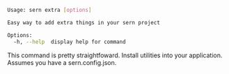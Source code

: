 
```sh
Usage: sern extra [options]

Easy way to add extra things in your sern project

Options:
  -h, --help  display help for command
```

This command is pretty straightfoward. Install utilities into your application. Assumes you have a sern.config.json.

